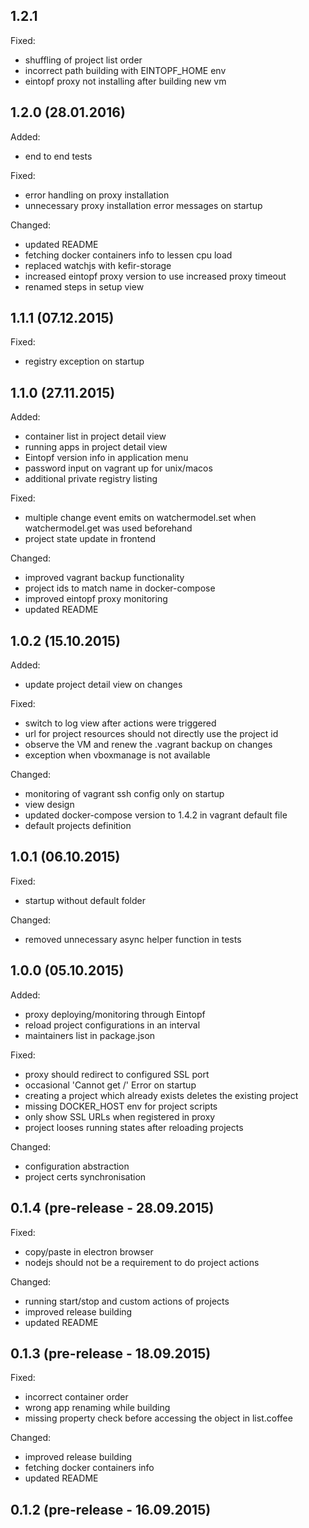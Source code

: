 ## 1.2.1

Fixed:

- shuffling of project list order
- incorrect path building with EINTOPF_HOME env
- eintopf proxy not installing after building new vm 

## 1.2.0 (28.01.2016)

Added:

- end to end tests

Fixed:

- error handling on proxy installation
- unnecessary proxy installation error messages on startup

Changed:

- updated README
- fetching docker containers info to lessen cpu load
- replaced watchjs with kefir-storage
- increased eintopf proxy version to use increased proxy timeout
- renamed steps in setup view

## 1.1.1 (07.12.2015)

Fixed:

- registry exception on startup

## 1.1.0 (27.11.2015)

Added:

- container list in project detail view
- running apps in project detail view
- Eintopf version info in application menu
- password input on vagrant up for unix/macos
- additional private registry listing

Fixed: 

- multiple change event emits on watchermodel.set when watchermodel.get was used beforehand
- project state update in frontend

Changed:
 
- improved vagrant backup functionality
- project ids to match name in docker-compose
- improved eintopf proxy monitoring
- updated README

## 1.0.2 (15.10.2015)

Added: 

- update project detail view on changes

Fixed:

- switch to log view after actions were triggered
- url for project resources should not directly use the project id
- observe the VM and renew the .vagrant backup on changes
- exception when vboxmanage is not available

Changed:

- monitoring of vagrant ssh config only on startup
- view design
- updated docker-compose version to 1.4.2 in vagrant default file
- default projects definition

## 1.0.1 (06.10.2015)

Fixed:
 
- startup without default folder

Changed:

- removed unnecessary async helper function in tests 

## 1.0.0 (05.10.2015)

Added:
 
- proxy deploying/monitoring through Eintopf
- reload project configurations in an interval
- maintainers list in package.json

Fixed:
 
- proxy should redirect to configured SSL port
- occasional 'Cannot get /' Error on startup
- creating a project which already exists deletes the existing project
- missing DOCKER_HOST env for project scripts
- only show SSL URLs when registered in proxy
- project looses running states after reloading projects

Changed:
 
- configuration abstraction
- project certs synchronisation

## 0.1.4 (pre-release - 28.09.2015)

Fixed:
 
- copy/paste in electron browser
- nodejs should not be a requirement to do project actions

Changed:

- running start/stop and custom actions of projects
- improved release building
- updated README

## 0.1.3 (pre-release - 18.09.2015)

Fixed:
 
- incorrect container order
- wrong app renaming while building
- missing property check before accessing the object in list.coffee

Changed:
 
- improved release building
- fetching docker containers info
- updated README

## 0.1.2 (pre-release - 16.09.2015)